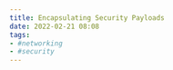 ```yaml
---
title: Encapsulating Security Payloads
date: 2022-02-21 08:08
tags:
- #networking
- #security
---
```



